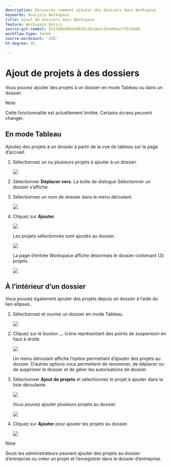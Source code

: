 ```yaml
---
description: Découvrez comment ajouter des dossiers dans Workspace
keywords: Analysis Workspace
title: Ajout de dossiers dans Workspace
feature: Workspace Basics
source-git-commit: 81158bb8893e0826c5bcabac2bed6eac735164d8
workflow-type: tm+mt
source-wordcount: '225'
ht-degree: 4%

---
```



# Ajout de projets à des dossiers

Vous pouvez ajouter des projets à un dossier en mode Tableau ou dans un dossier.

>[!NOTE]
>
>Cette fonctionnalité est actuellement limitée. Certains écrans peuvent changer.

## En mode Tableau

Ajoutez des projets à un dossier à partir de la vue de tableau sur la page d’accueil.

1. Sélectionnez un ou plusieurs projets à ajouter à un dossier.

   ![](/help/analyze/analysis-workspace/build-workspace-project/assets/move-tv-selected.png)

1. Sélectionner **Déplacer vers**. La boîte de dialogue Sélectionner un dossier s’affiche.

1. Sélectionnez un nom de dossier dans le menu déroulant.

   ![](/help/analyze/analysis-workspace/build-workspace-project/assets/move-select-folder.png)

1. Cliquez sur **Ajouter**.

   ![](/help/analyze/analysis-workspace/build-workspace-project/assets/move-add.png)

   Les projets sélectionnés sont ajoutés au dossier.

   ![](/help/analyze/analysis-workspace/build-workspace-project/assets/move-projects-added.png)

   La page d’entrée Workspace affiche désormais le dossier contenant (3) projets.

   ![](/help/analyze/analysis-workspace/build-workspace-project/assets/move-folders-updated.png)

## À l’intérieur d’un dossier

Vous pouvez également ajouter des projets depuis un dossier à l’aide du lien ellipses .

1. Sélectionnez et ouvrez un dossier en mode Tableau.

   ![](/help/analyze/analysis-workspace/build-workspace-project/assets/move-open-folder.png)

1. Cliquez sur le bouton **...** Icône représentant des points de suspension en haut à droite.

   ![](/help/analyze/analysis-workspace/build-workspace-project/assets/add-projects-elipsis.png)

   Un menu déroulant affiche l’option permettant d’ajouter des projets au dossier. D’autres options vous permettent de renommer, de déplacer ou de supprimer le dossier et de gérer les autorisations de dossier.

1. Sélectionner **Ajout de projets** et sélectionnez le projet à ajouter dans la liste déroulante.

   ![](/help/analyze/analysis-workspace/build-workspace-project/assets/select-add-projects.png)

   Vous pouvez ajouter plusieurs projets au dossier.

   ![](/help/analyze/analysis-workspace/build-workspace-project/assets/move-add-multiple-projects.png)

1. Cliquez sur **Ajouter** pour ajouter les projets au dossier.

   ![](/help/analyze/analysis-workspace/build-workspace-project/assets/move-added-items.png)


>[!NOTE]
>
>Seuls les administrateurs peuvent ajouter des projets au dossier d’entreprise ou créer un projet et l’enregistrer dans le dossier d’entreprise.
